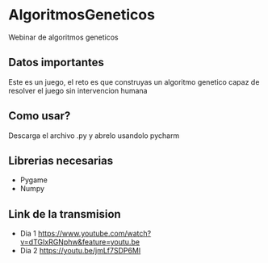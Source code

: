 # AlgoritmosGeneticos
Webinar de algoritmos geneticos

## Datos importantes
Este es un juego, el reto es que construyas un algoritmo genetico capaz de resolver el juego sin intervencion humana

## Como usar?
Descarga el archivo .py y abrelo usandolo pycharm

## Librerias necesarias 
- Pygame
- Numpy

## Link de la transmision
- Dia 1 https://www.youtube.com/watch?v=dTGIxRGNphw&feature=youtu.be
- Dia 2 https://youtu.be/jmLf7SDP6MI
